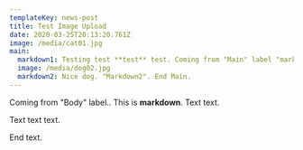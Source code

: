 ```yaml
---
templateKey: news-post
title: Test Image Upload
date: 2020-03-25T20:13:20.761Z
image: /media/cat01.jpg
main:
  markdown1: Testing test **test** test. Coming from "Main" label "markdown1".
  image: /media/dog02.jpg
  markdown2: Nice dog. "Markdown2". End Main.
---
```

Coming from "Body" label.. This is **markdown**. Text text.

Text text text.

End text.